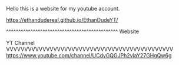 Hello this is a website for my youtube account.

https://ethandudereal.github.io/EthanDudeYT/ 

^^^^^^^^^^^^^^^^^^^^^^^^^^^^^^^^^^^^^^^^^^^^^^
Website

YT Channel
VVVVVVVVVVVVVVVVVVVVVVVVVVVVVVVVVVVVVVVVVVVVVV\
https://www.youtube.com/channel/UCdvGQGJPh2vlaY27GHgQw6g
